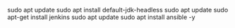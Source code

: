 sudo apt update
sudo apt install default-jdk-headless
sudo apt update
sudo apt-get install jenkins
sudo apt update
sudo apt install ansible -y
